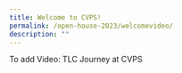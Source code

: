 ```yaml
---
title: Welcome to CVPS!
permalink: /open-house-2023/welcomevideo/
description: ""
---
```

To add Video: TLC Journey at CVPS